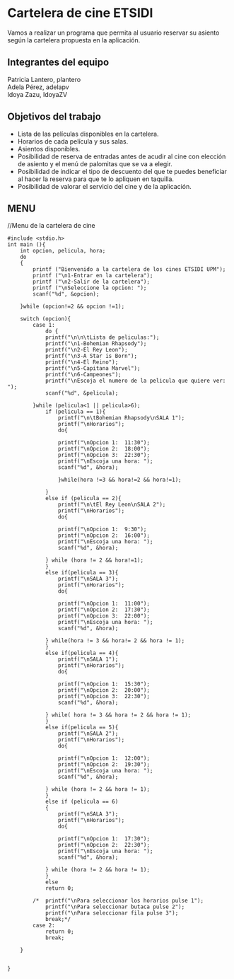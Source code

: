 # Cartelera de cine ETSIDI 

Vamos a realizar un programa que permita al usuario reservar su asiento según la cartelera propuesta en la aplicación.
## Integrantes del equipo

Patricia Lantero, plantero                                                                                 
Adela Pérez, adelapv                                                                                                      
Idoya Zazu, IdoyaZV                                                                                                       

## Objetivos del trabajo

- Lista de las películas disponibles en la cartelera.
- Horarios de cada película y sus salas.
- Asientos disponibles.
- Posibilidad de reserva de entradas antes de acudir al cine con elección de asiento y el menú de palomitas que se va a elegir.
- Posibilidad de indicar el tipo de descuento del que te puedes beneficiar al hacer la reserva para que te lo apliquen en taquilla.
- Posibilidad de valorar el servicio del cine y de la aplicación.

## MENU 

//Menu de la cartelera de cine

	#include <stdio.h>
	int main (){
		int opcion, pelicula, hora;
		do
		{
			printf ("Bienvenido a la cartelera de los cines ETSIDI UPM");
			printf ("\n1-Entrar en la cartelera");
			printf ("\n2-Salir de la cartelera");
			printf ("\nSeleccione la opcion: ");
			scanf("%d", &opcion);

		}while (opcion!=2 && opcion !=1);
		
		switch (opcion){
			case 1:
				do {
				printf("\n\n\tLista de peliculas:");
				printf("\n1-Bohemian Rhapsody");
				printf("\n2-El Rey Leon");
				printf("\n3-A Star is Born");
				printf("\n4-El Reino");
				printf("\n5-Capitana Marvel");
				printf("\n6-Campeones");
				printf("\nEscoja el numero de la pelicula que quiere ver:  ");
				scanf("%d", &pelicula);

			}while (pelicula<1 || pelicula>6);
				if (pelicula == 1){
					printf("\n\tBohemian Rhapsody\nSALA 1");
					printf("\nHorarios");
					do{
						
				    printf("\nOpcion 1:  11:30");
				    printf("\nOpcion 2:  18:00");
				    printf("\nOpcion 3:  22:30");
				    printf("\nEscoja una hora: ");
				    scanf("%d", &hora);

				    }while(hora !=3 && hora!=2 && hora!=1);
						
				}
				else if (pelicula == 2){
					printf("\n\tEl Rey Leon\nSALA 2");
					printf("\nHorarios");
					do{
					
				    printf("\nOpcion 1:  9:30");
				    printf("\nOpcion 2:  16:00");
				    printf("\nEscoja una hora: ");
				    scanf("%d", &hora);

				} while (hora != 2 && hora!=1);
				}
				else if(pelicula == 3){
					printf("\nSALA 3");
					printf("\nHorarios");
					do{
						
				    printf("\nOpcion 1:  11:00");
				    printf("\nOpcion 2:  17:30");
				    printf("\nOpcion 3:  22:00");
				    printf("\nEscoja una hora: ");
				    scanf("%d", &hora);

				} while(hora != 3 && hora!= 2 && hora != 1);
				}
				else if(pelicula == 4){
					printf("\nSALA 1");
					printf("\nHorarios");
					do{
						
				    printf("\nOpcion 1:  15:30");
				    printf("\nOpcion 2:  20:00");
				    printf("\nOpcion 3:  22:30");
				    scanf("%d", &hora);

				} while( hora != 3 && hora != 2 && hora != 1);
				}
				else if(pelicula == 5){
					printf("\nSALA 2");
					printf("\nHorarios");
					do{
						
				    printf("\nOpcion 1:  12:00");
				    printf("\nOpcion 2:  19:30");
				    printf("\nEscoja una hora: ");
				    scanf("%d", &hora);

				} while (hora != 2 && hora != 1);
				}
				else if (pelicula == 6)
				{
					printf("\nSALA 3");
					printf("\nHorarios");
					do{
						
				    printf("\nOpcion 1:  17:30");
				    printf("\nOpcion 2:  22:30");
				    printf("\nEscoja una hora: ");
				    scanf("%d", &hora);

				} while (hora != 2 && hora != 1);
				}
				else
				return 0;

			/*	printf("\nPara seleccionar los horarios pulse 1");
				printf("\nPara seleccionar butaca pulse 2");
				printf("\nPara seleccionar fila pulse 3");
				break;*/
			case 2:
				return 0;
				break;
				
		}

	
	}
